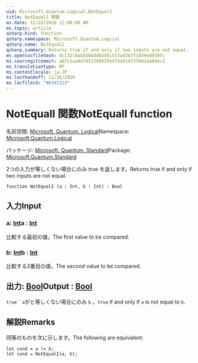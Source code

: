 ```yaml
---
uid: Microsoft.Quantum.Logical.NotEqualI
title: NotEqualI 関数
ms.date: 11/25/2020 12:00:00 AM
ms.topic: article
qsharp.kind: function
qsharp.namespace: Microsoft.Quantum.Logical
qsharp.name: NotEqualI
qsharp.summary: Returns true if and only if two inputs are not equal.
ms.openlocfilehash: dc132cbab556bd4b5d5c557ad267f1839e8039fc
ms.sourcegitcommit: a87c1aa8e7453360025e47ba614f25b02ea84ec3
ms.translationtype: MT
ms.contentlocale: ja-JP
ms.lasthandoff: 11/26/2020
ms.locfileid: "96197213"
---
```

# <a name="notequali-function"></a><span data-ttu-id="72869-102">NotEqualI 関数</span><span class="sxs-lookup"><span data-stu-id="72869-102">NotEqualI function</span></span>

<span data-ttu-id="72869-103">名前空間: [Microsoft. Quantum. Logical](xref:Microsoft.Quantum.Logical)</span><span class="sxs-lookup"><span data-stu-id="72869-103">Namespace: [Microsoft.Quantum.Logical](xref:Microsoft.Quantum.Logical)</span></span>

<span data-ttu-id="72869-104">パッケージ: [Microsoft. Quantum. Standard](https://nuget.org/packages/Microsoft.Quantum.Standard)</span><span class="sxs-lookup"><span data-stu-id="72869-104">Package: [Microsoft.Quantum.Standard](https://nuget.org/packages/Microsoft.Quantum.Standard)</span></span>


<span data-ttu-id="72869-105">2つの入力が等しくない場合にのみ true を返します。</span><span class="sxs-lookup"><span data-stu-id="72869-105">Returns true if and only if two inputs are not equal.</span></span>

```qsharp
function NotEqualI (a : Int, b : Int) : Bool
```


## <a name="input"></a><span data-ttu-id="72869-106">入力</span><span class="sxs-lookup"><span data-stu-id="72869-106">Input</span></span>

### <a name="a--int"></a><span data-ttu-id="72869-107">a: [Int](xref:microsoft.quantum.lang-ref.int)</span><span class="sxs-lookup"><span data-stu-id="72869-107">a : [Int](xref:microsoft.quantum.lang-ref.int)</span></span>

<span data-ttu-id="72869-108">比較する最初の値。</span><span class="sxs-lookup"><span data-stu-id="72869-108">The first value to be compared.</span></span>


### <a name="b--int"></a><span data-ttu-id="72869-109">b: [Int](xref:microsoft.quantum.lang-ref.int)</span><span class="sxs-lookup"><span data-stu-id="72869-109">b : [Int](xref:microsoft.quantum.lang-ref.int)</span></span>

<span data-ttu-id="72869-110">比較する2番目の値。</span><span class="sxs-lookup"><span data-stu-id="72869-110">The second value to be compared.</span></span>



## <a name="output--bool"></a><span data-ttu-id="72869-111">出力: [Bool](xref:microsoft.quantum.lang-ref.bool)</span><span class="sxs-lookup"><span data-stu-id="72869-111">Output : [Bool](xref:microsoft.quantum.lang-ref.bool)</span></span>

<span data-ttu-id="72869-112">`true``a`がと等しくない場合にのみ `b` 。</span><span class="sxs-lookup"><span data-stu-id="72869-112">`true` if and only if `a` is not equal to `b`.</span></span>

## <a name="remarks"></a><span data-ttu-id="72869-113">解説</span><span class="sxs-lookup"><span data-stu-id="72869-113">Remarks</span></span>

<span data-ttu-id="72869-114">同等のものを次に示します。</span><span class="sxs-lookup"><span data-stu-id="72869-114">The following are equivalent:</span></span>

```Q#
let cond = a != b;
let cond = NotEqualI(a, b);
```